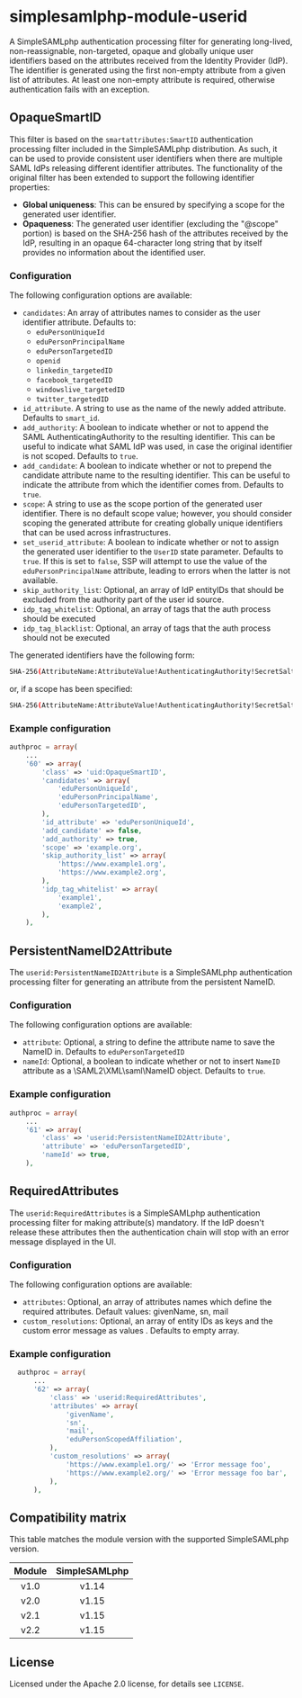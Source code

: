 # simplesamlphp-module-userid

A SimpleSAMLphp authentication processing filter for generating long-lived, 
non-reassignable, non-targeted, opaque and globally unique user identifiers
based on the attributes received from the Identity Provider (IdP). The
identifier is generated using the first non-empty attribute from a given
list of attributes. At least one non-empty attribute is required, otherwise
authentication fails with an exception.

## OpaqueSmartID

This filter is based on the `smartattributes:SmartID` authentication
processing filter included in the SimpleSAMLphp distribution. As such,
it can be used to provide consistent user identifiers when there are 
multiple SAML IdPs releasing different identifier attributes.
The functionality of the original filter has been extended to support the
following identifier properties:

* **Global uniqueness**: This can be ensured by specifying a scope for the 
  generated user identifier.
* **Opaqueness**: The generated user identifier (excluding the "@scope" portion)
  is based on the SHA-256 hash of the attributes received by the IdP, resulting 
  in an opaque 64-character long string that by itself provides no information about
  the identified user.

### Configuration

The following configuration options are available:

* `candidates`: An array of attributes names to consider as the user 
  identifier attribute. Defaults to:
  * `eduPersonUniqueId`
  * `eduPersonPrincipalName`
  * `eduPersonTargetedID`
  * `openid`
  * `linkedin_targetedID`
  * `facebook_targetedID`
  * `windowslive_targetedID`
  * `twitter_targetedID`
* `id_attribute`. A string to use as the name of the newly added attribute. 
  Defaults to `smart_id`.
* `add_authority`: A boolean to indicate whether or not to append the SAML
  AuthenticatingAuthority to the resulting identifier. This can be useful to
  indicate what SAML IdP was used, in case the original identifier is not 
  scoped. Defaults to `true`.
* `add_candidate`: A boolean to indicate whether or not to prepend the 
  candidate attribute name to the resulting identifier. This can be useful
  to indicate the attribute from which the identifier comes from. Defaults
  to `true`.
* `scope`: A string to use as the scope portion of the generated user
  identifier. There is no default scope value; however, you should consider
  scoping the generated attribute for creating globally unique identifiers
  that can be used across infrastructures.
* `set_userid_attribute`: A boolean to indicate whether or not to assign the
  generated user identifier to the `UserID` state parameter. Defaults to 
  `true`. If this is set to `false`, SSP will attempt to use the value of the
  `eduPersonPrincipalName` attribute, leading to errors when the latter is
  not available.
* `skip_authority_list`: Optional, an array of IdP entityIDs that should be 
  excluded from the authority part of the user id source.
* `idp_tag_whitelist`: Optional, an array of tags that the auth process 
  should be executed
* `idp_tag_blacklist`: Optional, an array of tags that the auth process 
  should not be executed

The generated identifiers have the following form:

```bash
SHA-256(AttributeName:AttributeValue!AuthenticatingAuthority!SecretSalt)
```

or, if a scope has been specified:

```bash
SHA-256(AttributeName:AttributeValue!AuthenticatingAuthority!SecretSalt)@scope
```

### Example configuration

```php
authproc = array(
    ...
    '60' => array(
        'class' => 'uid:OpaqueSmartID',
        'candidates' => array(
            'eduPersonUniqueId',
            'eduPersonPrincipalName',
            'eduPersonTargetedID',
        ),
        'id_attribute' => 'eduPersonUniqueId',
        'add_candidate' => false,
        'add_authority' => true,
        'scope' => 'example.org',
        'skip_authority_list' => array(
            'https://www.example1.org',
            'https://www.example2.org',
        ),
        'idp_tag_whitelist' => array(
            'example1',
            'example2',
        ),
    ),
```

## PersistentNameID2Attribute

The `userid:PersistentNameID2Attribute` is a SimpleSAMLphp authentication processing filter for generating an attribute from the persistent NameID.

### Configuration

The following configuration options are available:

* `attribute`: Optional, a string to define the attribute name to save the NameID in. Defaults to `eduPersonTargetedID`
* `nameId`: Optional, a boolean to indicate whether or not to insert `NameID` attribute as a \SAML2\XML\saml\NameID object. Defaults to `true`.

### Example configuration

```php
authproc = array(
    ...
    '61' => array(
        'class' => 'userid:PersistentNameID2Attribute',
        'attribute' => 'eduPersonTargetedID',
        'nameId' => true,
    ),
```

## RequiredAttributes

The `userid:RequiredAttributes` is a SimpleSAMLphp authentication processing filter for making attribute(s) mandatory.
If the IdP doesn't release these attributes then the authentication chain will stop with an error message displayed in the UI.

### Configuration

The following configuration options are available:

* `attributes`: Optional, an array of attributes names which define the required attributes. Default values: givenName, sn, mail
* `custom_resolutions`: Optional, an array of entity IDs as keys and the custom error message as values . Defaults to empty array.

### Example configuration

```php
  authproc = array(
      ...
      '62' => array(
          'class' => 'userid:RequiredAttributes',
          'attributes' => array(
              'givenName',
              'sn',
              'mail',
              'eduPersonScopedAffiliation',
          ),
          'custom_resolutions' => array(
              'https://www.example1.org/' => 'Error message foo',
              'https://www.example2.org/' => 'Error message foo bar',
          ),
      ),
```

## Compatibility matrix

This table matches the module version with the supported SimpleSAMLphp version.

| Module |  SimpleSAMLphp |
|:------:|:--------------:|
| v1.0   | v1.14          |
| v2.0   | v1.15          |
| v2.1   | v1.15          |
| v2.2   | v1.15          |

## License

Licensed under the Apache 2.0 license, for details see `LICENSE`.
